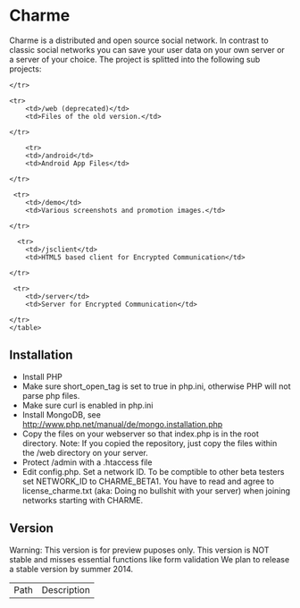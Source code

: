 ﻿# Charme


Charme is a distributed and open source social network. In contrast to classic social networks you can save your user data on your own server or a server of your choice. The project is splitted into the following sub projects:

<table>
    <tr>
        <td>Path</td>
        <td>Description</td>

    </tr>

    <tr>
        <td>/web (deprecated)</td>
        <td>Files of the old version.</td>

    </tr>

        <tr>
        <td>/android</td>
        <td>Android App Files</td>

    </tr>

     <tr>
        <td>/demo</td>
        <td>Various screenshots and promotion images.</td>

    </tr>

      <tr>
        <td>/jsclient</td>
        <td>HTML5 based client for Encrypted Communication</td>

    </tr>

     <tr>
        <td>/server</td>
        <td>Server for Encrypted Communication</td>

    </tr>
    </table>
    
## Installation

  * Install PHP
  * Make sure short_open_tag is set to true in php.ini, otherwise 
    PHP will not parse php files. 
  *  Make sure curl is enabled in php.ini
  * Install MongoDB, see http://www.php.net/manual/de/mongo.installation.php
  *  Copy the files on your webserver so that index.php is in the root directory. Note: If you copied the repository, just copy the files within the /web directory on your server.
  * Protect /admin with a .htaccess file
  * Edit config.php. Set a network ID. To be comptible to other beta testers set NETWORK_ID to CHARME_BETA1. You have to read and agree to license_charme.txt (aka: Doing no bullshit with your server) when joining networks starting with CHARME.

## Version

Warning: This version is for preview puposes only. This version is NOT stable and misses essential functions like form validation
We plan to release a stable version by summer 2014.


